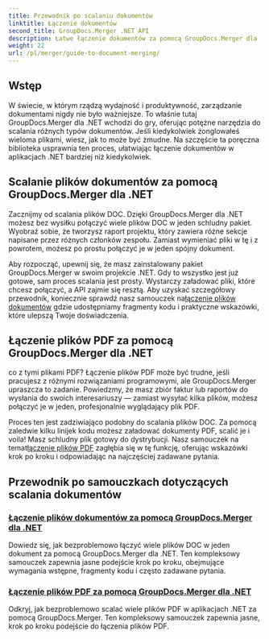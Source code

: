 ```yaml
---
title: Przewodnik po scalaniu dokumentów
linktitle: Łączenie dokumentów
second_title: GroupDocs.Merger .NET API
description: Łatwe łączenie dokumentów za pomocą GroupDocs.Merger dla .NET. Poznaj samouczki krok po kroku dotyczące skutecznego łączenia plików DOC i PDF.
weight: 22
url: /pl/merger/guide-to-document-merging/
---
```

## Wstęp

W świecie, w którym rządzą wydajność i produktywność, zarządzanie dokumentami nigdy nie było ważniejsze. To właśnie tutaj GroupDocs.Merger dla .NET wchodzi do gry, oferując potężne narzędzia do scalania różnych typów dokumentów. Jeśli kiedykolwiek żonglowałeś wieloma plikami, wiesz, jak to może być żmudne. Na szczęście ta poręczna biblioteka usprawnia ten proces, ułatwiając łączenie dokumentów w aplikacjach .NET bardziej niż kiedykolwiek.

## Scalanie plików dokumentów za pomocą GroupDocs.Merger dla .NET

Zacznijmy od scalania plików DOC. Dzięki GroupDocs.Merger dla .NET możesz bez wysiłku połączyć wiele plików DOC w jeden schludny pakiet. Wyobraź sobie, że tworzysz raport projektu, który zawiera różne sekcje napisane przez różnych członków zespołu. Zamiast wymieniać pliki w tę i z powrotem, możesz po prostu połączyć je w jeden spójny dokument. 

 Aby rozpocząć, upewnij się, że masz zainstalowany pakiet GroupDocs.Merger w swoim projekcie .NET. Gdy to wszystko jest już gotowe, sam proces scalania jest prosty. Wystarczy załadować pliki, które chcesz połączyć, a API zajmie się resztą. Aby uzyskać szczegółowy przewodnik, koniecznie sprawdź nasz samouczek na[łączenie plików dokumentów](./merge-document-files/) gdzie udostępniamy fragmenty kodu i praktyczne wskazówki, które ulepszą Twoje doświadczenia.

## Łączenie plików PDF za pomocą GroupDocs.Merger dla .NET

co z tymi plikami PDF? Łączenie plików PDF może być trudne, jeśli pracujesz z różnymi rozwiązaniami programowymi, ale GroupDocs.Merger upraszcza to zadanie. Powiedzmy, że masz zbiór faktur lub raportów do wysłania do swoich interesariuszy — zamiast wysyłać kilka plików, możesz połączyć je w jeden, profesjonalnie wyglądający plik PDF.

 Proces ten jest zadziwiająco podobny do scalania plików DOC. Za pomocą zaledwie kilku linijek kodu możesz załadować dokumenty PDF, scalić je i voila! Masz schludny plik gotowy do dystrybucji. Nasz samouczek na temat[łączenie plików PDF](./merge-pdf-files/) zagłębia się w tę funkcję, oferując wskazówki krok po kroku i odpowiadając na najczęściej zadawane pytania.

## Przewodnik po samouczkach dotyczących scalania dokumentów
### [Łączenie plików dokumentów za pomocą GroupDocs.Merger dla .NET](./merge-document-files/)
Dowiedz się, jak bezproblemowo łączyć wiele plików DOC w jeden dokument za pomocą GroupDocs.Merger dla .NET. Ten kompleksowy samouczek zapewnia jasne podejście krok po kroku, obejmujące wymagania wstępne, fragmenty kodu i często zadawane pytania.
### [Łączenie plików PDF za pomocą GroupDocs.Merger dla .NET](./merge-pdf-files/)
Odkryj, jak bezproblemowo scalać wiele plików PDF w aplikacjach .NET za pomocą GroupDocs.Merger. Ten kompleksowy samouczek zapewnia jasne, krok po kroku podejście do łączenia plików PDF.